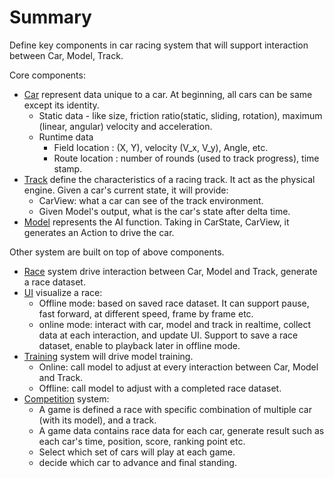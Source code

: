 # Summary

Define key components in car racing system that will support interaction between Car, Model, Track. 

Core components:

- [Car](car.md) represent data unique to a car. At beginning, all cars can be same except its identity.
    - Static data - like size, friction ratio(static, sliding, rotation), maximum (linear, angular) velocity and acceleration. 
    - Runtime data 
        - Field location : (X, Y), velocity (V_x, V_y), Angle, etc.
        - Route location : number of rounds (used to track progress), time stamp.
- [Track](track.md) define the characteristics of a racing track. It act as the physical engine. Given a car's current state, it will provide:
    - CarView: what a car can see of the track environment.
    - Given Model's output, what is the car's state after delta time. 
- [Model](model.md) represents the AI function. Taking in CarState, CarView, it generates an Action to drive the car.  


Other system are built on top of above components.

- [Race](race.md) system drive interaction between Car, Model and Track, generate a race dataset.
- [UI](ui.md) visualize a race:
    - Offline mode: based on saved race dataset. It can support pause, fast forward, at different speed, frame by frame etc.
    - online mode: interact with car, model and track in realtime, collect data at each interaction, and update UI. Support to save a race dataset, enable to playback later in offline mode.
- [Training](training.md) system will drive model training.
    - Online: call model to adjust at every interaction between Car, Model and Track.
    - Offline: call model to adjust with a completed race dataset.
- [Competition](competition.md) system:
    - A game is defined a race with specific combination of multiple car (with its model), and a track. 
    - A game data contains race data for each car, generate result such as each car's time, position, score, ranking point etc.
    - Select which set of cars will play at each game.
    - decide which car to advance and final standing.


